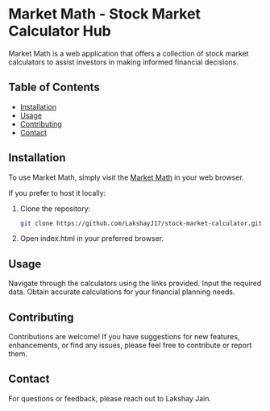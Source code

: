 # Market Math - Stock Market Calculator Hub

Market Math is a web application that offers a collection of stock market calculators to assist investors in making informed financial decisions.

## Table of Contents

- [Installation](#installation)
- [Usage](#usage)
- [Contributing](#contributing)
- [Contact](#contact)

## Installation

To use Market Math, simply visit the [Market Math](https://stockmarket-calculators.netlify.app) in your web browser.

If you prefer to host it locally:

1. Clone the repository:

   ```bash
   git clone https://github.com/LakshayJ17/stock-market-calculator.git

2. Open index.html in your preferred browser.

## Usage

Navigate through the calculators using the links provided.
Input the required data.
Obtain accurate calculations for your financial planning needs.

## Contributing

Contributions are welcome! If you have suggestions for new features, enhancements, or find any issues, please feel free to contribute or report them.

## Contact

For questions or feedback, please reach out to Lakshay Jain.
